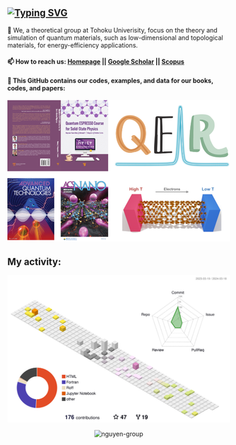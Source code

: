 ## [![Typing SVG](https://readme-typing-svg.demolab.com?font=Fira+Code&weight=500&size=24&pause=1000&color=000000C1&width=520&lines=Welcome+to+Quantum+Materials's+Group)](https://nguyen-group.github.io/)
:memo: We, a theoretical group at Tohoku Univerisity, focus on the theory and simulation of quantum materials, such as low-dimensional and topological materials, for energy-efficiency applications.

#### 📫 How to reach us: [Homepage](https://nguyen-group.github.io/) || [Google Scholar](https://scholar.google.com/citations?user=7O6Qq_kAAAAJ&hl=en) || [Scopus](https://www.scopus.com/authid/detail.uri?authorId=56912954900)

#### :rocket: This GitHub contains our codes, examples, and data for our books, codes, and papers:
![group](https://github.com/nguyen-group/nguyen-group/blob/main/group.png)

## My activity:
![contrib graph](./profile-3d-contrib/profile-south-season.svg)

<p align="center"> <img src="https://komarev.com/ghpvc/?username=nguyen-group&label=Profile%20views&color=0e75b6&style=flat" alt="nguyen-group" /> </p>

